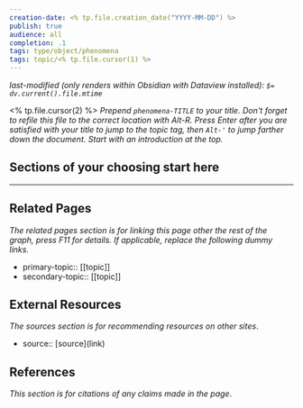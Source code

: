 ```yaml
---
creation-date: <% tp.file.creation_date("YYYY-MM-DD") %>
publish: true
audience: all
completion: .1
tags: type/object/phenomena
tags: topic/<% tp.file.cursor(1) %>
---
```

*last-modified (only renders within Obsidian with Dataview installed): `$= dv.current().file.mtime`*

<% tp.file.cursor(2) %> *Prepend `phenomena-TITLE` to your title. Don't forget to refile this file to the correct location with Alt-R.*
*Press Enter after you are satisfied with your title to jump to the topic tag, then `Alt-'` to jump farther down the document. Start with an introduction at the top.*

## Sections of your choosing start here

---
## Related Pages
*The related pages section is for linking this page other the rest of the graph, press F11 for details. If applicable, replace the following dummy links.*
- primary-topic:: \[\[topic\]\]
- secondary-topic:: \[\[topic\]\]

## External Resources
*The sources section is for recommending resources on other sites*.
- source:: \[source\](link)

## References
*This section is for citations of any claims made in the page*.